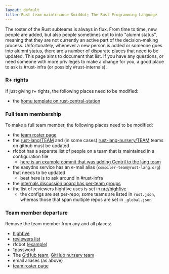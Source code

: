 ```yaml
---
layout: default
title: Rust team maintenance &middot; The Rust Programming Language
---
```


The roster of the Rust subteams is always in flux. From time to time, new people
are added, but also people sometimes opt to into "alumni status", meaning that
they are not currently an active part of the decision-making process.
Unfortunately, whenever a new person is added or someone goes into alumni
status, there are a number of disparate places that need to be updated. This
page aims to document that list. If you have any questions, or need someone with
more privileges to make a change for you, a good place to ask is #rust-infra (or
possibly #rust-internals).

### R+ rights

If just giving r+ rights, the following places need to be modified:

- the [homu template on rust-central-station][homu]

### Full team membership

To make a full team member, the following places need to be modified:

- the [team roster page][team-roster]
- the [rust-lang/TEAM][gh-team] and (in some cases)
  [rust-lang-nursery/TEAM][gh-nursery-team] teams on github must be updated
- rfcbot has a separate list of people on a team that is maintained in a
  configuration file
  - [here is an example commit that was adding Centril to the lang
    team][rfcbot-example]
- the easydns service has an e-mail alias (`compiler-team@rust-lang.org`) that
  needs to be updated
  - best here is to ask around in #rust-infra
- the
  [internals discussion board has per-team groups](https://internals.rust-lang.org/admin/groups/custom)
- the list of reviewers highfive uses is set in [nrc/highfive][highfive]
  - the configs are set per-repo; some teams are listed in `rust.json`, whereas
    those that span multiple repos are set in `_global.json`

### Team member departure

Remove the team member from any and all places:

- [highfive][]
- [reviewers list][homu]
- rfcbot ([example][rfcbot-example])
- 1password
- The [GitHub team][gh-team], [GitHub nursery team][gh-nursery-team]
- email aliases (as above)
- [team roster page][team-roster]

[homu]:
  https://github.com/alexcrichton/rust-central-station/blob/master/homu.toml.template
[team-roster]: https://github.com/rust-lang/rust-www/blob/master/_data/team.yml
[gh-team]: https://github.com/orgs/rust-lang/teams
[gh-nursery-team]: https://github.com/orgs/rust-lang-nursery/teams
[highfive]: https://github.com/nrc/highfive/tree/master/highfive/configs
[rfcbot-example]:
  https://github.com/anp/rfcbot-rs/commit/cd54241359cf65742ed5a0fba58ea5114de06f2b#diff-100115fcbdda685c37ba8f73727b0987
